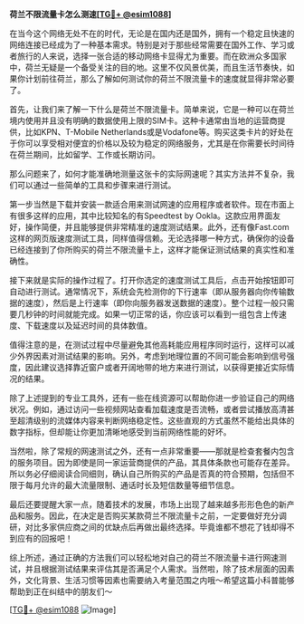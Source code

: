 **荷兰不限流量卡怎么测速[[TG💪+ @esim1088](https://t.me/s/esim1088)]**

在当今这个网络无处不在的时代，无论是在国内还是国外，拥有一个稳定且快速的网络连接已经成为了一种基本需求。特别是对于那些经常需要在国外工作、学习或者旅行的人来说，选择一张合适的移动网络卡显得尤为重要。而在欧洲众多国家中，荷兰无疑是一个备受关注的目的地。这里不仅风景优美，而且生活节奏快，如果你计划前往荷兰，那么了解如何测试你的荷兰不限流量卡的速度就显得非常必要了。

首先，让我们来了解一下什么是荷兰不限流量卡。简单来说，它是一种可以在荷兰境内使用并且没有明确的数据使用上限的SIM卡。这种卡通常由当地的运营商提供，比如KPN、T-Mobile Netherlands或是Vodafone等。购买这类卡片的好处在于你可以享受相对便宜的价格以及较为稳定的网络服务，尤其是在你需要长时间待在荷兰期间，比如留学、工作或长期访问。

那么问题来了，如何才能准确地测量这张卡的实际网速呢？其实方法并不复杂，我们可以通过一些简单的工具和步骤来进行测试。

第一步当然是下载并安装一款适合用来测试网速的应用程序或者软件。现在市面上有很多这样的应用，其中比较知名的有Speedtest by Ookla。这款应用界面友好，操作简便，并且能够提供非常精准的速度测试结果。此外，还有像Fast.com这样的网页版速度测试工具，同样值得信赖。无论选择哪一种方式，确保你的设备已经连接到了你所购买的荷兰不限流量卡上，这样才能保证测试结果的真实性和准确性。

接下来就是实际的操作过程了。打开你选定的速度测试工具后，点击开始按钮即可自动进行测试。通常情况下，系统会先检测你的下行速率（即从服务器向你传输数据的速度），然后是上行速率（即你向服务器发送数据的速度）。整个过程一般只需要几秒钟的时间就能完成。如果一切正常的话，你应该可以看到一组包含上传速度、下载速度以及延迟时间的具体数值。

值得注意的是，在测试过程中尽量避免其他高耗能应用程序同时运行，这样可以减少外界因素对测试结果的影响。另外，考虑到地理位置的不同可能会影响到信号强度，因此建议选择靠近窗户或者开阔地带的地方来进行测试，以获得更接近实际情况的结果。

除了上述提到的专业工具外，还有一些在线资源可以帮助你进一步验证自己的网络状况。例如，通过访问一些视频网站查看加载速度是否流畅，或者尝试播放高清甚至超清级别的流媒体内容来判断网络稳定性。这些直观的方式虽然不能给出具体的数字指标，但却能让你更加清晰地感受到当前网络性能的好坏。

当然啦，除了常规的网速测试之外，还有一点非常重要——那就是检查套餐内包含的服务项目。因为即使是同一家运营商提供的产品，其具体条款也可能存在差异。所以务必仔细阅读合同细则，确认自己所购买的产品是否真的符合预期，包括但不限于每月允许的最大流量限制、通话时长及短信数量等细节信息。

最后还要提醒大家一点，随着技术的发展，市场上出现了越来越多形形色色的新产品和服务。因此，在决定是否购买某款荷兰不限流量卡之前，一定要做好充分调研，对比多家供应商之间的优缺点后再做出最终选择。毕竟谁都不想花了钱却得不到应有的回报吧！

综上所述，通过正确的方法我们可以轻松地对自己的荷兰不限流量卡进行网速测试，并且根据测试结果来评估其是否满足个人需求。当然啦，除了技术层面的因素外，文化背景、生活习惯等因素也需要纳入考量范围之内哦～希望这篇小科普能够帮助到正在纠结中的朋友们～

[[TG💪+ @esim1088](https://t.me/s/esim1088) ![Image](https://i.postimg.cc/4NQfJmqS/Snipaste-2025-05-13-00-14-12.png)]